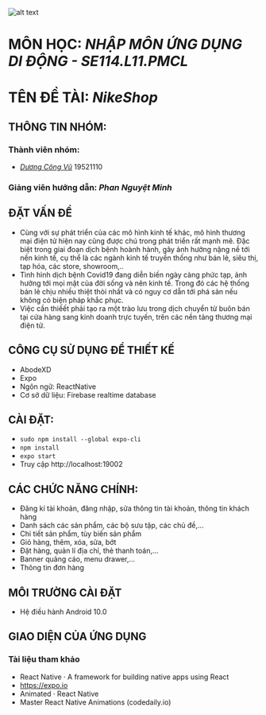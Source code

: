  ![alt text](https://www.uit.edu.vn/sites/vi/files/banner.png)
   
   # MÔN HỌC: *NHẬP MÔN ỨNG DỤNG DI ĐỘNG - SE114.L11.PMCL*
   # TÊN ĐỀ TÀI: *NikeShop*
## THÔNG TIN NHÓM:
   ### Thành viên nhóm:
   - [*Dương Công Vũ*](fb.com/duongcongvu93) 19521110
   ### Giảng viên hướng dẫn: *Phan Nguyệt Minh*
## ĐẶT VẤN ĐỀ
 - Cùng với sự phát triển của các mô hình kinh tế khác, mô hình thương mại điện tử hiện nay cũng được chú trong phát triển rất mạnh mẽ. Đặc biệt trong giai đoạn dịch bệnh hoành hành, gây ảnh hưởng nặng nề tới nền kinh tế, cụ thể là các ngành kinh tế truyền thống như bán lẻ, siêu thị, tạp hóa, các store, showroom,..
 - Tình hình dịch bệnh Covid19 đang diễn biến ngày càng phức tạp, ảnh hưởng tới mọi mặt của đời sống và nên kinh tế. Trong đó các hệ thống bán lẻ chịu nhiều thiệt thòi nhất và có nguy cơ dẫn tới phá sản nếu không có biện pháp khắc phục.
 - Việc cần thiếết phải tạo ra một trào lưu trong dịch chuyển từ buôn bán tại cửa hàng sang kinh doanh trực tuyến, trên các nền tảng thương mại điện tử.
## CÔNG CỤ SỬ DỤNG ĐỂ THIẾT KẾ
  - AbodeXD
  - Expo
  - Ngôn ngữ: ReactNative
  - Cơ sở dữ liệu: Firebase realtime database

  ## CÀI ĐẶT:
  - `sudo npm install --global expo-cli`
  - `npm install`
  - `expo start`
  - Truy cập http://localhost:19002

 ## CÁC CHỨC NĂNG CHÍNH:
  - Đăng kí tài khoản, đăng nhập, sửa thông tin tài khoản, thông tin khách hàng
  - Danh sách các sản phẩm, các bộ sưu tập, các chủ đề,...
  - Chi tiết sản phẩm, tùy biến sản phẩm
  - Giỏ hàng, thêm, xóa, sửa, bớt
  - Đặt hàng, quản lí địa chỉ, thẻ thanh toán,...
  - Banner quảng cáo, menu drawer,...
  - Thông tin đơn hàng
 ## MÔI TRƯỜNG CÀI ĐẶT
 - Hệ điều hành Android 10.0
 ## GIAO DIỆN CỦA ỨNG DỤNG  
 
 
  ### Tài liệu tham khảo
  - React Native · A framework for building native apps using React
  - https://expo.io
  - Animated · React Native
  - Master React Native Animations (codedaily.io)

 
 
 
 




